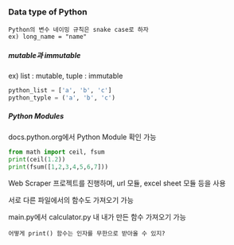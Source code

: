 ### Data type of Python

```text
Python의 변수 네이밍 규칙은 snake case로 하자
ex) long_name = "name"
```



##### mutable과 immutable

ex) list : mutable, tuple : immutable

```python
python_list = ['a', 'b', 'c']
python_typle = ('a', 'b', 'c')
```

##### Python Modules

docs.python.org에서 Python Module 확인 가능

```python
from math import ceil, fsum
print(ceil(1.2))
print(fsum([1,2,3,4,5,6,7]))
```

Web Scraper 프로젝트를 진행하며, url 모듈, excel sheet 모듈 등을 사용

서로 다른 파일에서의 함수도 가져오기 가능

main.py에서 calculator.py 내 내가 만든 함수 가져오기 가능

```text
어떻게 print() 함수는 인자를 무한으로 받아올 수 있지?
```

